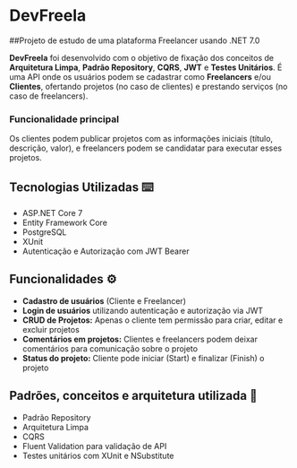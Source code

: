 # DevFreela

##Projeto de estudo de uma plataforma Freelancer usando .NET 7.0

**DevFreela** foi desenvolvido com o objetivo de fixação dos conceitos de **Arquitetura Limpa**, **Padrão Repository**, **CQRS**, **JWT** e **Testes Unitários**. É uma API onde os usuários podem se cadastrar como **Freelancers** e/ou **Clientes**, ofertando projetos (no caso de clientes) e prestando serviços (no caso de freelancers).

### Funcionalidade principal
Os clientes podem publicar projetos com as informações iniciais (título, descrição, valor), e freelancers podem se candidatar para executar esses projetos.

## Tecnologias Utilizadas ⌨️
- ASP.NET Core 7
- Entity Framework Core
- PostgreSQL
- XUnit
- Autenticação e Autorização com JWT Bearer

## Funcionalidades ⚙️
- **Cadastro de usuários** (Cliente e Freelancer)
- **Login de usuários** utilizando autenticação e autorização via JWT
- **CRUD de Projetos:** Apenas o cliente tem permissão para criar, editar e excluir projetos
- **Comentários em projetos:** Clientes e freelancers podem deixar comentários para comunicação sobre o projeto
- **Status do projeto:** Cliente pode iniciar (Start) e finalizar (Finish) o projeto

## Padrões, conceitos e arquitetura utilizada 📂
- Padrão Repository
- Arquitetura Limpa
- CQRS
- Fluent Validation para validação de API
- Testes unitários com XUnit e NSubstitute
